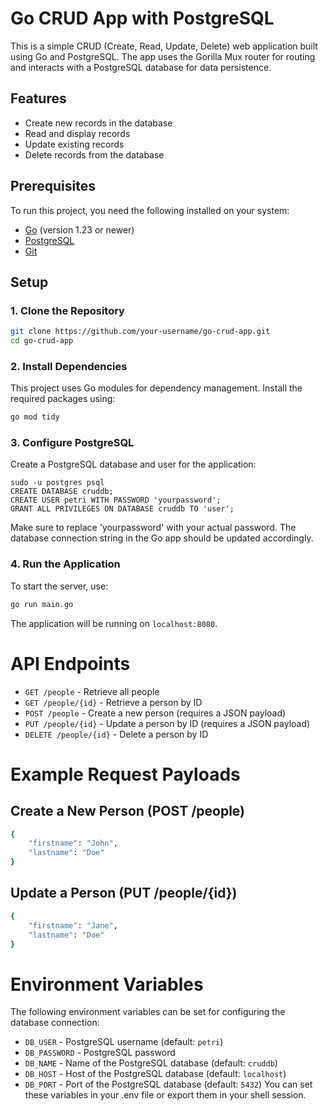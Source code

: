 # Go CRUD App with PostgreSQL

This is a simple CRUD (Create, Read, Update, Delete) web application built using Go and PostgreSQL. The app uses the Gorilla Mux router for routing and interacts with a PostgreSQL database for data persistence.

## Features

- Create new records in the database
- Read and display records
- Update existing records
- Delete records from the database

## Prerequisites

To run this project, you need the following installed on your system:

- [Go](https://golang.org/dl/) (version 1.23 or newer)
- [PostgreSQL](https://www.postgresql.org/download/)
- [Git](https://git-scm.com/)

## Setup

### 1. Clone the Repository

```bash
git clone https://github.com/your-username/go-crud-app.git
cd go-crud-app
```
### 2. Install Dependencies
This project uses Go modules for dependency management. Install the required packages using:
```bash
go mod tidy
```
### 3. Configure PostgreSQL
Create a PostgreSQL database and user for the application:  
```
sudo -u postgres psql
CREATE DATABASE cruddb;
CREATE USER petri WITH PASSWORD 'yourpassword';
GRANT ALL PRIVILEGES ON DATABASE cruddb TO 'user';
```  
Make sure to replace 'yourpassword' with your actual password. The database connection string in the Go app should be updated accordingly.
### 4. Run the Application
To start the server, use:
```sh
go run main.go
```
The application will be running on `localhost:8080`.
# API Endpoints
- `GET /people` - Retrieve all people
- `GET /people/{id}` - Retrieve a person by ID
- `POST /people` - Create a new person (requires a JSON payload)
- `PUT /people/{id}` - Update a person by ID (requires a JSON payload)
- `DELETE /people/{id}` - Delete a person by ID
# Example Request Payloads
## Create a New Person (POST /people)
```sh
{
    "firstname": "John",
    "lastname": "Doe"
}
```
## Update a Person (PUT /people/{id})
```sh
{
    "firstname": "Jane",
    "lastname": "Doe"
}
```
# Environment Variables
The following environment variables can be set for configuring the database connection:
- `DB_USER` - PostgreSQL username (default: `petri`)
- `DB_PASSWORD` - PostgreSQL password
- `DB_NAME` - Name of the PostgreSQL database (default: `cruddb`)
- `DB_HOST` - Host of the PostgreSQL database (default: `localhost`)
- `DB_PORT` - Port of the PostgreSQL database (default: `5432`)
You can set these variables in your .env file or export them in your shell session.
